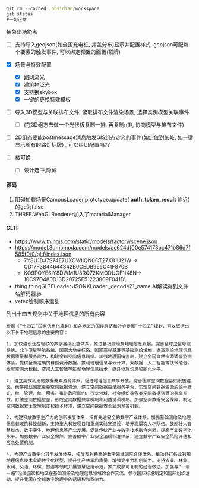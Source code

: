 ```js
git rm --cached .obsidian/workspace 
git status 
#一切正常
```

抽象出功能点
- [ ] 支持导入geojson(如全国充电桩, 井盖分布)显示并配置样式, geojson可配每个要素的触发事件, 可以绑定预置的面板(顶牌)
- [x] 场景与特效配置
	- [x] 路网流光
	- [x] 建筑物泛光
	- [x] 支持换skybox
	- [x] 一键的更换特效模板
- [ ] 导入3D模型与关联排布文件, 读取排布文件渲染场景, 选择实例模型关联事件
	- [ ] (在3D组态去做一个光伏板复制一排, 再复制n排, 协商模型与排布文件)
- [ ] 2D组态要能postmessage消息触发GIS组态定义的事件(如定位到某处, 如一键显示所有的路灯标牌) , 可以给UI配置吗??

- [ ] 楼可换
	- [ ] 设计选中,隐藏


#### 源码
1. 阻碍加载场景CampusLoader.prototype.update( __auth_token_result__ 附近)的ge为false
2. THREE.WebGLRenderer加入了materialManager
#### GLTF
- https://www.thingjs.com/static/models/factory/scene.json 
- https://model.3dmomoda.com/models/ac624df00e574173bc471b86d7f585f0/0/gltf/index.json
	- 7Y8U1DJ7S74E7UXOWIIQN0CT27X81U21W -> CD17F3B44644842B0CEDB955C41F870B
	- KO9POYE6IY8DWM1U8RQ72KMODUOF1IX8N-> 10C97D480D13D20725E51223809F041D\
- thing.thingGLTFLoader.JSONXLoader._decode21_name.AI解读得到文件名解码器.js
- vetex绘制顺序混乱

列出十四五规划中关于地理信息的所有内容
```
根据《“十四五”国家信息化规划》和各地区的国民经济和社会发展“十四五”规划，可以概括出以下关于地理信息的主要内容：

1. 加快建设泛在智联的数字基础设施体系，推进基础测绘及地理信息发展。完善全球卫星导航系统、北斗卫星导航系统、国家大地坐标系、国家高程基准等基础测绘设施，提高测绘地理信息数据质量和服务能力，构建全球空间信息网络。加强地理国情监测，建立全国自然资源调查监测体系，提供全面准确的自然资源数据。推动地理信息与云计算、大数据、人工智能等技术融合，发展空间大数据、空间人工智能等新型地理信息技术，提升地理信息智能化水平。

2. 建立高效利用的数据要素资源体系，促进地理信息共享开放。完善国家空间数据基础设施建设，统筹规划国家重要空间数据资源，建立空间数据目录服务平台，实现空间数据资源的统一标识、统一管理、统一服务。推进政府部门、行业领域、社会组织等各类空间数据资源的共享开放，打破空间数据壁垒，形成空间数据共享机制和利益协调机制。加强空间数据安全保障，制定空间数据安全管理制度和技术标准，建立空间数据安全监测预警机制。

3. 构建释放数字生产力的创新发展体系，培育先进安全的数字产业体系。加强基础测绘及地理信息领域的科技创新，支持重大科技项目和重点实验室建设，培养高层次人才队伍。鼓励壮大智慧城市、数字孪生、地理信息等产业发展，促进传统产业与数字技术融合创新，提高产业数字化水平。加强数字产业安全保障，完善数字产业安全法规标准体系，建立数字产业安全风险评估和应急处置机制。

4. 构建产业数字化转型发展体系，拓展互利共赢的数字领域国际合作体系。推动各行各业利用地理信息技术实现数字化转型，提升生产效率和质量，增强竞争力和创新力。支持农业、林业、水利、交通、环保、旅游等领域开展智慧应用示范，推广成熟可复制的经验做法。加强与“一带一路”沿线国家和地区在基础测绘及地理信息领域的合作交流，参与国际标准制定和国际组织活动，提升我国在全球数字治理中的话语权和影响力。
```